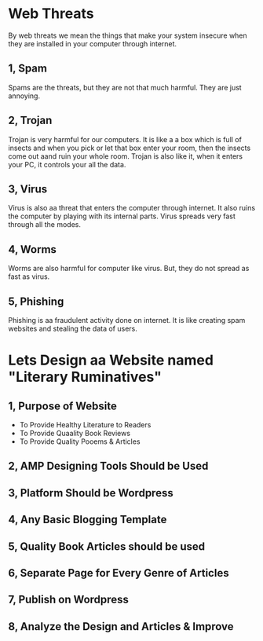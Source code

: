 # Web Threats
By web threats we mean the things that make your system insecure when they are installed in your computer through internet.

## 1, Spam
Spams are the threats, but they are not that much harmful. They are just annoying.

## 2, Trojan
Trojan is very harmful for our computers. It is like a a box which is full of insects and when you pick or let that box enter your room, then the insects come out aand ruin your whole room. Trojan is also like it, when it enters your PC, it controls your all the data.

## 3, Virus
Virus is also aa threat that enters the computer through internet. It also ruins the computer by playing with its internal parts. Virus spreads very fast through all the modes.

## 4, Worms
Worms are also harmful for computer like virus. But, they do not spread as fast as virus.

## 5, Phishing
Phishing is aa fraudulent activity done on internet. It is like creating spam websites and stealing the data of users.

# Lets Design aa Website named "Literary Ruminatives"
## 1, Purpose of Website
- To Provide Healthy Literature to Readers
- To Provide Quaality Book Reviews
- To Provide Quality Pooems & Articles
## 2, AMP Designing Tools Should be Used
## 3, Platform Should  be Wordpress
## 4, Any Basic Blogging Template
## 5, Quality Book Articles should be used
## 6, Separate Page for Every Genre of Articles
## 7, Publish on Wordpress
## 8, Analyze the Design and Articles & Improve
